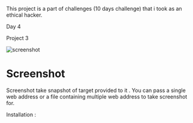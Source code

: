 This project is a part of challenges (10 days challenge) that i took as an ethical hacker.

Day 4

Project 3

![screenshot](https://user-images.githubusercontent.com/83413793/116813590-085f0b00-ab72-11eb-925a-59f07118df58.png)

# Screenshot

Screenshot take snapshot of target provided to it . You can pass a single web address or a file containing multiple web address to take screenshot for.

Installation :

                
